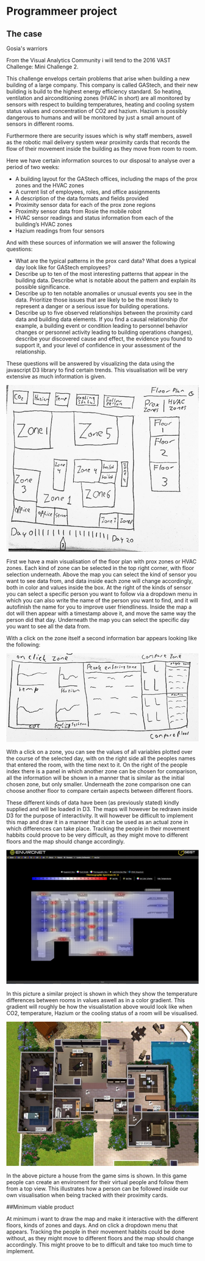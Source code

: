 # Programmeer project

## The case

Gosia's warriors

From the Visual Analytics Community i will tend to the 2016 VAST Challenge: Mini Challenge 2.

This challenge envelops certain problems that arise when building a new building of a large company. This company is called GAStech, and their new building is build to the highest energy efficiency standard. So heating, ventilation and airconditioning zones (HVAC in short) are all monitored by sensors with respect to building temperatures, heating and cooling system status values and concentration of CO2 and hazium. Hazium is possibly dangerous to humans and will be monitored by just a small amount of sensors in different rooms.

Furthermore there are security issues which is why staff members, aswell as the robotic mail delivery system wear proximity cards that records the flow of their movement inside the building as they move from room to room. 

Here we have certain information sources to our disposal to analyse over a period of two weeks:

* A building layout for the GAStech offices, including the maps of the prox zones and the HVAC zones
* A current list of employees, roles, and office assignments
* A description of the data formats and fields provided
* Proximity sensor data for each of the prox zone regions
* Proximity sensor data from Rosie the mobile robot
* HVAC sensor readings and status information from each of the building’s HVAC zones
* Hazium readings from four sensors

And with these sources of information we will answer the following questions:

* What are the typical patterns in the prox card data? What does a typical day look like for GAStech employees?
* Describe up to ten of the most interesting patterns that appear in the building data. Describe what is notable about the pattern and explain its possible significance.
* Describe up to ten notable anomalies or unusual events you see in the data. Prioritize those issues that are likely to be the most likely to represent a danger or a serious issue for building operations.
* Describe up to five observed relationships between the proximity card data and building data elements. If you find a causal relationship (for example, a building event or condition leading to personnel behavior changes or personnel activity leading to building operations changes), describe your discovered cause and effect, the evidence you found to support it, and your level of confidence in your assessment of the relationship.

These questions will be answered by visualizing the data using the javascript D3 library to find certain trends. This visualisation will be very extensive as much information is given.

![main](doc/main.jpg)

First we have a main visualisation of the floor plan with prox zones or HVAC zones. Each kind of zone can be selected in the top right corner, with floor selection underneath. Above the map you can select the kind of sensor you want to see data from, and data inside each zone will change accordingly, both in color and values inside the box. At the right of the kinds of sensor you can select a specific person you want to follow via a dropdown menu in which you can also write the name of the person you want to find, and it will autofinish the name for you to improve user friendliness. Inside the map a dot will then appear with a timestamp above it, and move the same way the person did that day. Underneath the map you can select the specific day you want to see all the data from. 

With a click on the zone itself a second information bar appears looking like the following:

![on_click](doc/on_click.jpg)

With a click on a zone, you can see the values of all variables plotted over the course of the selected day, with on the right side all the peoples names that entered the room, with the time next to it. On the right of the people index there is a panel in which another zone can be chosen for comparison, all the information will be shown in a manner that is similar as the initial chosen zone, but only smaller. Underneath the zone comparison one can choose another floor to compare certain aspects between different floors.

These different kinds of data have been (as previously stated) kindly supplied and will be loaded in D3. The maps will however be redrawn inside D3 for the purpose of interactivity. It will however be difficult to implement this map and draw it in a manner that it can be used as an actual zone in which differences can take place. Tracking the people in their movement habbits could proove to be very difficult, as they might move to different floors and the map should change accordingly.

![floorplan_temp](doc/floorplan_temp.jpg)

In this picture a similar project is shown in which they show the temperature differences between rooms in values aswell as in a color gradient. This gradient will roughly be how the visualistation above would look like when CO2, temperature, Hazium or the cooling status of a room will be visualised.

![sims](doc/sims.jpg)

In the above picture a house from the game sims is shown. In this game people can create an enviroment for their virtual people and follow them from a top view. This illustrates how a person can be followed inside our own visualisation when being tracked with their proximity cards.

##Minimum viable product

At minimum i want to draw the map and make it interactive with the different floors, kinds of zones and days. And on click a dropdown menu that appears. Tracking the people in their movement habbits could be done without, as they might move to different floors and the map should change accordingly. This might proove to be to difficult and take too much time to implement.

